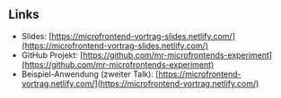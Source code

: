 ## Links

- Slides: [https://microfrontend-vortrag-slides.netlify.com/](https://microfrontend-vortrag-slides.netlify.com/)
- GitHub Projekt: [https://github.com/mr-microfrontends-experiment](https://github.com/mr-microfrontends-experiment)
- Beispiel-Anwendung (zweiter Talk): [https://microfrontend-vortrag.netlify.com/](https://microfrontend-vortrag.netlify.com/)
